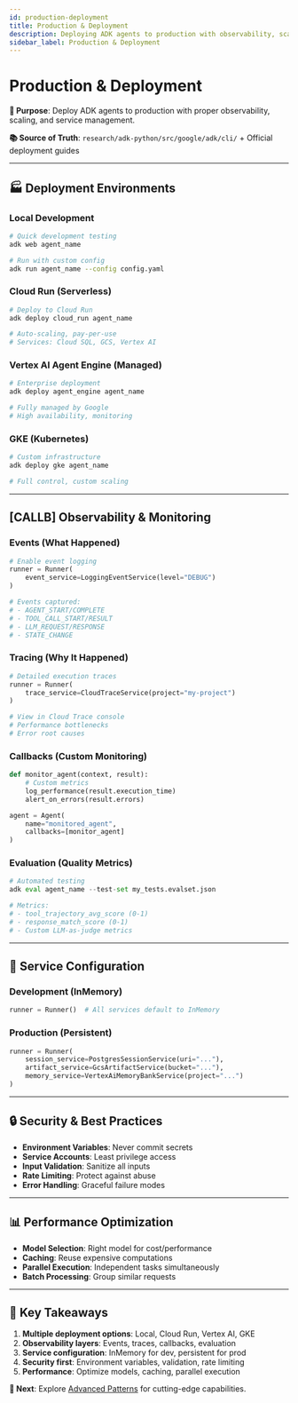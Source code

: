 ```yaml
---
id: production-deployment
title: Production & Deployment
description: Deploying ADK agents to production with observability, scaling, and service management
sidebar_label: Production & Deployment
---
```


# Production & Deployment

**🎯 Purpose**: Deploy ADK agents to production with proper observability, scaling, and service management.

**📚 Source of Truth**: `research/adk-python/src/google/adk/cli/` + Official deployment guides

---

## 🏭 Deployment Environments

### Local Development

```bash
# Quick development testing
adk web agent_name

# Run with custom config
adk run agent_name --config config.yaml
```

### Cloud Run (Serverless)

```bash
# Deploy to Cloud Run
adk deploy cloud_run agent_name

# Auto-scaling, pay-per-use
# Services: Cloud SQL, GCS, Vertex AI
```

### Vertex AI Agent Engine (Managed)

```bash
# Enterprise deployment
adk deploy agent_engine agent_name

# Fully managed by Google
# High availability, monitoring
```

### GKE (Kubernetes)

```bash
# Custom infrastructure
adk deploy gke agent_name

# Full control, custom scaling
```

---

## [CALLB] Observability & Monitoring

### Events (What Happened)

```python
# Enable event logging
runner = Runner(
    event_service=LoggingEventService(level="DEBUG")
)

# Events captured:
# - AGENT_START/COMPLETE
# - TOOL_CALL_START/RESULT
# - LLM_REQUEST/RESPONSE
# - STATE_CHANGE
```

### Tracing (Why It Happened)

```python
# Detailed execution traces
runner = Runner(
    trace_service=CloudTraceService(project="my-project")
)

# View in Cloud Trace console
# Performance bottlenecks
# Error root causes
```

### Callbacks (Custom Monitoring)

```python
def monitor_agent(context, result):
    # Custom metrics
    log_performance(result.execution_time)
    alert_on_errors(result.errors)

agent = Agent(
    name="monitored_agent",
    callbacks=[monitor_agent]
)
```

### Evaluation (Quality Metrics)

```python
# Automated testing
adk eval agent_name --test-set my_tests.evalset.json

# Metrics:
# - tool_trajectory_avg_score (0-1)
# - response_match_score (0-1)
# - Custom LLM-as-judge metrics
```

---

## 💾 Service Configuration

### Development (InMemory)

```python
runner = Runner()  # All services default to InMemory
```

### Production (Persistent)

```python
runner = Runner(
    session_service=PostgresSessionService(uri="..."),
    artifact_service=GcsArtifactService(bucket="..."),
    memory_service=VertexAiMemoryBankService(project="...")
)
```

---

## 🔒 Security & Best Practices

- **Environment Variables**: Never commit secrets
- **Service Accounts**: Least privilege access
- **Input Validation**: Sanitize all inputs
- **Rate Limiting**: Protect against abuse
- **Error Handling**: Graceful failure modes

---

## 📊 Performance Optimization

- **Model Selection**: Right model for cost/performance
- **Caching**: Reuse expensive computations
- **Parallel Execution**: Independent tasks simultaneously
- **Batch Processing**: Group similar requests

---

## 🎯 Key Takeaways

1. **Multiple deployment options**: Local, Cloud Run, Vertex AI, GKE
2. **Observability layers**: Events, traces, callbacks, evaluation
3. **Service configuration**: InMemory for dev, persistent for prod
4. **Security first**: Environment variables, validation, rate limiting
5. **Performance**: Optimize models, caching, parallel execution

**🔗 Next**: Explore [Advanced Patterns](advanced-patterns.md) for cutting-edge capabilities.
